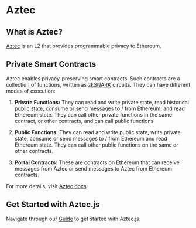 # Aztec

## What is Aztec?

[Aztec](https://aztec.network/) is an L2 that provides programmable privacy to Ethereum.

## Private Smart Contracts

Aztec enables privacy-preserving smart contracts. Such contracts are a collection of functions, written as [zkSNARK](https://consensys.io/blog/introduction-to-zk-snarks) circuits. They can have different modes of execution:

1. **Private Functions:** They can read and write private state, read historical public state, consume or send messages to / from Ethereum, and read Ethereum state. They can call other private functions in the same contract, or other contracts, and can call public functions.

2. **Public Functions:** They can read and write public state, write private state, consume or send messages to / from Ethereum and read Ethereum state. They can call other public functions on the same or other contracts.

3. **Portal Contracts:** These are contracts on Ethereum that can receive messages from Aztec or send messages to Aztec from Ethereum contracts.

For more details, visit [Aztec docs](https://www.docs.aztec.network/).

## Get Started with Aztec.js

Navigate through our [Guide](./Guide.md) to get started with Aztec.js.